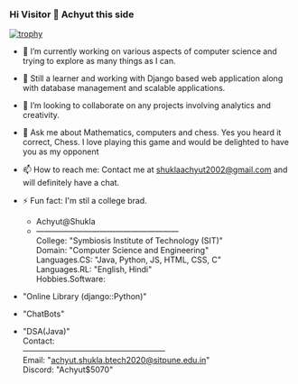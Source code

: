 ### Hi Visitor 👋 Achyut this side

<!--
**Achyut-0705/Achyut-0705** is a ✨ _special_ ✨ repository because its `README.md` (this file) appears on your GitHub profile.

Here are some ideas to get you started: -->

[![trophy](https://github-profile-trophy.vercel.app/?username=Achyut-0705&theme=onedark)](https://github.com/ryo-ma/github-profile-trophy)

- 🔭 I’m currently working on various aspects of computer science and trying to explore as many things as I can.
- 🌱 Still a learner and working with Django based web application along with database management and scalable applications.
- 👯 I’m looking to collaborate on any projects involving analytics and creativity.
- 💬 Ask me about Mathematics, computers and chess. Yes you heard it correct, Chess. I love playing this game and would be delighted to have you as my opponent
- 📫 How to reach me: Contact me at shuklaachyut2002@gmail.com and will definitely have a chat.
- ⚡ Fun fact: I'm stil a college brad.


  + Achyut@Shukla<br/>
  + ——————————————————<br/>
College: "Symbiosis Institute of Technology (SIT)"<br/>
Domain: "Computer Science and Engineering"<br/>
Languages.CS: "Java, Python, JS, HTML, CSS, C"<br/>
Languages.RL: "English, Hindi"<br/>
Hobbies.Software:<br/>
- "Online Library (django::Python)"<br/>
- "ChatBots"<br/>
- "DSA(Java)"<br/>
Contact: <br/>
——————————————————<br/>
Email: "achyut.shukla.btech2020@sitpune.edu.in"<br/>
Discord: "Achyut$5070"<br/>


